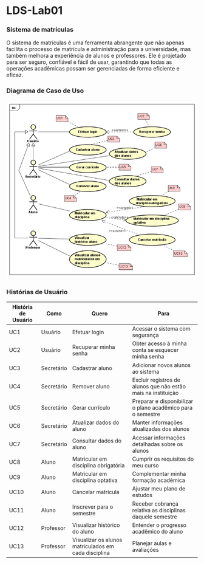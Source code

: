 # LDS-Lab01

### Sistema de matrículas

O sistema de matrículas é uma ferramenta abrangente que não apenas facilita o processo de matrícula e administração para a universidade, mas também melhora a experiência de alunos e professores. Ele é projetado para ser seguro, confiável e fácil de usar, garantindo que todas as operações acadêmicas possam ser gerenciadas de forma eficiente e eficaz.


### Diagrama de Caso de Uso
![User Case](./imagens/UserCaseDiagramMatricula.png)


### Histórias de Usuário
| **História de Usuário** | **Como**        | **Quero**                               | **Para**                                       |
|-------------------------|-----------------|-----------------------------------------|------------------------------------------------|
| UC1                     | Usuário         | Efetuar login                           | Acessar o sistema com segurança                |
| UC2                     | Usuário         | Recuperar minha senha                   | Obter acesso à minha conta se esquecer minha senha |
| UC3                     | Secretário      | Cadastrar aluno                         | Adicionar novos alunos ao sistema              |
| UC4                     | Secretário      | Remover aluno                           | Excluir registros de alunos que não estão mais na instituição |
| UC5                     | Secretário      | Gerar currículo                         | Preparar e disponibilizar o plano acadêmico para o semestre |
| UC6                     | Secretário      | Atualizar dados do aluno                | Manter informações atualizadas dos alunos      |
| UC7                     | Secretário      | Consultar dados do aluno                | Acessar informações detalhadas sobre os alunos |
| UC8                     | Aluno           | Matricular em disciplina obrigatória    | Cumprir os requisitos do meu curso             |
| UC9                     | Aluno           | Matricular em disciplina optativa       | Complementar minha formação acadêmica          |
| UC10                    | Aluno           | Cancelar matrícula                       | Ajustar meu plano de estudos                   |
| UC11                    | Aluno           | Inscrever para o semestre                |Receber cobrança relativa as disciplinas daquele semestre|
| UC12                    | Professor       | Visualizar histórico do aluno            | Entender o progresso acadêmico do aluno        |
| UC13                    | Professor       | Visualizar os alunos matriculados em cada disciplina | Planejar aulas e avaliações                  |
